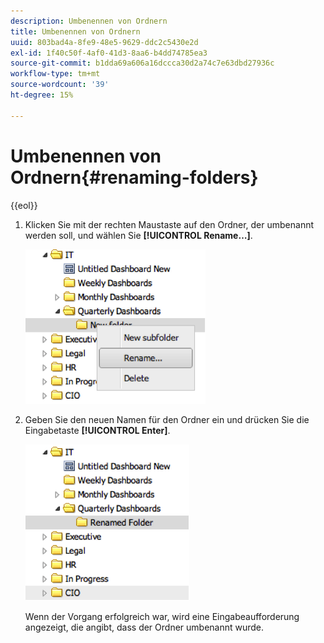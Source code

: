 ```yaml
---
description: Umbenennen von Ordnern
title: Umbenennen von Ordnern
uuid: 803bad4a-8fe9-48e5-9629-ddc2c5430e2d
exl-id: 1f40c50f-4af0-41d3-8aa6-b4dd74785ea3
source-git-commit: b1dda69a606a16dccca30d2a74c7e63dbd27936c
workflow-type: tm+mt
source-wordcount: '39'
ht-degree: 15%

---
```


# Umbenennen von Ordnern{#renaming-folders}

{{eol}}

1. Klicken Sie mit der rechten Maustaste auf den Ordner, der umbenannt werden soll, und wählen Sie **[!UICONTROL Rename…]**.

   ![](assets/rename.png)

1. Geben Sie den neuen Namen für den Ordner ein und drücken Sie die Eingabetaste **[!UICONTROL Enter]**.

   ![](assets/renamed_folder.png)

   Wenn der Vorgang erfolgreich war, wird eine Eingabeaufforderung angezeigt, die angibt, dass der Ordner umbenannt wurde.
